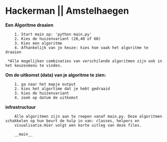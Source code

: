 # Hackerman || Amstelhaegen

**Een Algoritme draaien**

        1. Start main op: 'python main.py'
        2. Kies de huizenvariant (20,40 of 60)
        3. Kies een algoritme
        4. Afhankelijk van je keuze: kies hoe vaak het algoritme te draaien
        
     *Alle mogelijken combinaties van verschilende algoritmen zijn ook in het keuzesmenu te vinden.
    
**Om de uitkomst (data) van je algoritme te zien:**

        1. ga naar het mapje output
        2. kies het algortime dat je hebt gedraaid
        3. kies de huizenvariant
        4. zoek op datum de uitkomst
        
**infrastructuur**
        
        Alle algoritmen zijn aan te roepen vanaf main.py. Deze algoritmen schakkelen op hun beurt de hulp in van: classes, helpers en
        visualisatie.Hier volgt een korte uitleg van deze files.
        
        __main__
        
                
              
                
        
        
        

        
    
        





    
    
    
    


